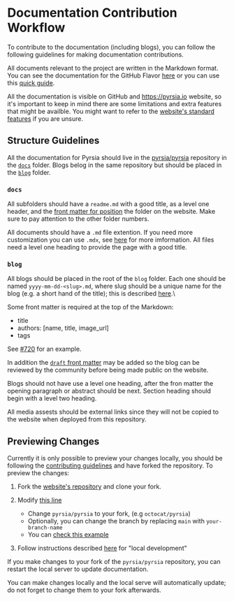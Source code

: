 # Documentation Contribution Workflow

To contribute to the documentation (including blogs), you can follow the following guidelines for making documentation contributions.

All documents relevant to the project are written in the Markdown format. You can see the documentation
for the GitHub Flavor [here](https://github.github.com/gfm/) or you can use this 
[quick guide](https://docs.github.com/en/get-started/writing-on-github/getting-started-with-writing-and-formatting-on-github/basic-writing-and-formatting-syntax).

All the documentation is visible on GitHub and <https://pyrsia.io> website, so it's important to keep in mind
there are some limitations and extra features that might be availble. You might want to refer to the 
[website's standard features](https://docusaurus.io/docs/markdown-features#standard-features) if you are unsure.

## Structure Guidelines

All the documentation for Pyrsia should live in the [pyrsia/pyrsia](https://github.com/pyrsia/pyrsia) repository
in the [`docs`](https://github.com/pyrsia/pyrsia/blob/main/docs) folder. Blogs belog in the same repository but should be
placed in the [`blog`](https://github.com/pyrsia/pyrsia/blob/main/blog) folder.

### `docs`

All subfolders should have a `readme.md` with a good title, as a level one header, and the
[front matter for position](https://docusaurus.io/docs/api/plugins/@docusaurus/plugin-content-docs#sidebar_position)
the folder on the website. Make sure to pay attention to the other folder numbers.

All documents should have a `.md` file extention. If you need more customization you can use `.mdx`, see 
[here](https://docusaurus.io/docs/markdown-features/react) for more imformation. All files need a level one heading to provide the
page with a good title.

### `blog`

All blogs should be placed in the root of the `blog` folder. Each one should be named `yyyy-mm-dd-<slug>.md`, where slug should be a unique
name for the blog (e.g. a short hand of the title); this is described [here](https://docusaurus.io/docs/api/plugins/@docusaurus/plugin-content-blog).\

Some front matter is required at the top of the Markdown:

- title
- authors: \[name, title, image_url]
- tags

See [#720](https://github.com/pyrsia/pyrsia/pull/720) for an example.

In addition the [`draft` front matter](https://docusaurus.io/docs/api/plugins/@docusaurus/plugin-content-blog#draft) may be added
so the blog can be reviewed by the community before being made public on the website.

Blogs should not have use a level one heading, after the fron matter the opening paragraph or abstract should be next.
Section heading should begin with a level two heading.

All media assests should be external links since they will not be copied to the website when deployed from this repository.

## Previewing Changes

Currently it is only possible to preview your changes locally, you should be following the [contributing guidelines](https://pyrsia.io/docs/get_involved/contributing/#dev-flow) and have forked the repository. To preview the changes:

1. Fork the [website's repository](https://github.com/pyrsia/pyrsia.github.io) and clone your fork.

2. Modify [this line](https://github.com/pyrsia/pyrsia.github.io/blob/main/package.json#L6)
   - Change `pyrsia/pyrsia` to your fork, (e.g `octocat/pyrsia`)
   - Optionally, you can change the branch by replacing `main` with `your-branch-name`
   - You can [check this example](https://github.com/pyrsia/pyrsia.github.io/pull/66/commits/c317f9dab8f6bcde5f8588ca75858db72241930d)
4. Follow instructions described [here](https://github.com/pyrsia/pyrsia.github.io#website) for "local development"

If you make changes to your fork of the `pyrsia/pyrsia` repository, you can restart the local server to update documentation.

You can make changes locally and the local serve will automatically update; do not forget to change them to your fork afterwards.
